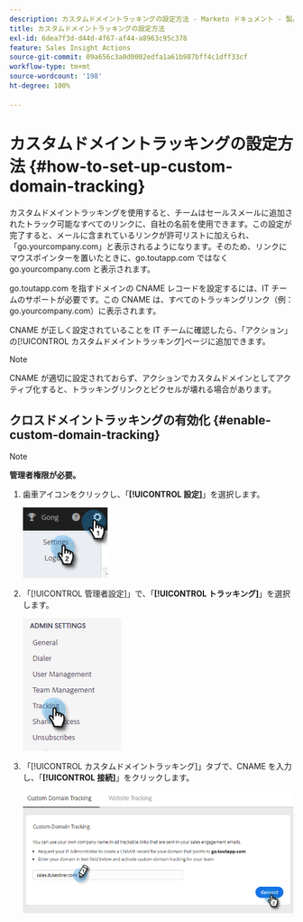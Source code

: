 ```yaml
---
description: カスタムドメイントラッキングの設定方法 - Marketo ドキュメント - 製品ドキュメント
title: カスタムドメイントラッキングの設定方法
exl-id: 6dea7f3d-d44d-4f67-af44-a8963c95c378
feature: Sales Insight Actions
source-git-commit: 09a656c3a0d0002edfa1a61b987bff4c1dff33cf
workflow-type: tm+mt
source-wordcount: '198'
ht-degree: 100%

---
```


# カスタムドメイントラッキングの設定方法 {#how-to-set-up-custom-domain-tracking}

カスタムドメイントラッキングを使用すると、チームはセールスメールに追加されたトラック可能なすべてのリンクに、自社の名前を使用できます。この設定が完了すると、メールに含まれているリンクが許可リストに加えられ、「go.yourcompany.com」と表示されるようになります。そのため、リンクにマウスポインターを置いたときに、go.toutapp.com ではなく go.yourcompany.com と表示されます。

go.toutapp.com を指すドメインの CNAME レコードを設定するには、IT チームのサポートが必要です。この CNAME は、すべてのトラッキングリンク（例：go.yourcompany.com）に表示されます。

CNAME が正しく設定されていることを IT チームに確認したら、「アクション」の[!UICONTROL カスタムドメイントラッキング]ページに追加できます。

>[!NOTE]
>
>CNAME が適切に設定されておらず、アクションでカスタムドメインとしてアクティブ化すると、トラッキングリンクとピクセルが壊れる場合があります。

## クロスドメイントラッキングの有効化 {#enable-custom-domain-tracking}

>[!NOTE]
>
>**管理者権限が必要。**

1. 歯車アイコンをクリックし、「**[!UICONTROL 設定]**」を選択します。

   ![](assets/how-to-set-up-custom-domain-tracking-1.png)

1. 「[!UICONTROL 管理者設定]」で、「**[!UICONTROL トラッキング]**」を選択します。

   ![](assets/how-to-set-up-custom-domain-tracking-2.png)

1. 「[!UICONTROL カスタムドメイントラッキング]」タブで、CNAME を入力し、「**[!UICONTROL 接続]**」をクリックします。

   ![](assets/how-to-set-up-custom-domain-tracking-3.png)
